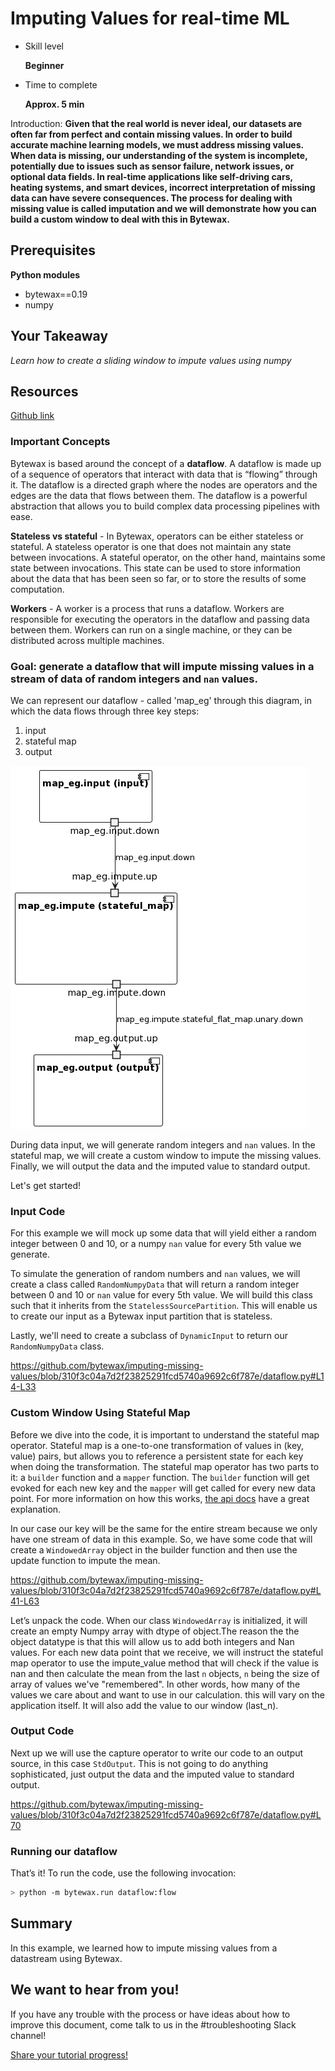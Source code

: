 # Imputing Values for real-time ML

- Skill level
    
    **Beginner**
    
- Time to complete
    
    **Approx. 5 min**
    

Introduction: **Given that the real world is never ideal, our datasets are often far from perfect and contain missing values. In order to build accurate machine learning models, we must address missing values. When data is missing, our understanding of the system is incomplete, potentially due to issues such as sensor failure, network issues, or optional data fields. In real-time applications like self-driving cars, heating systems, and smart devices, incorrect interpretation of missing data can have severe consequences. The process for dealing with missing value is called imputation and we will demonstrate how you can build a custom window to deal with this in Bytewax.**

## ****Prerequisites****

**Python modules**
* bytewax==0.19
* numpy

## Your Takeaway

*Learn how to create a sliding window to impute values using numpy*

## Resources

[Github link](https://github.com/bytewax/imputing-missing-values)

### Important Concepts

Bytewax is based around the concept of a **dataflow**. A dataflow is made up of a sequence of operators that interact with data that is “flowing” through it. The dataflow is a directed graph where the nodes are operators and the edges are the data that flows between them. The dataflow is a powerful abstraction that allows you to build complex data processing pipelines with ease.

**Stateless vs stateful** - In Bytewax, operators can be either stateless or stateful. A stateless operator is one that does not maintain any state between invocations. A stateful operator, on the other hand, maintains some state between invocations. This state can be used to store information about the data that has been seen so far, or to store the results of some computation.

**Workers** - A worker is a process that runs a dataflow. Workers are responsible for executing the operators in the dataflow and passing data between them. Workers can run on a single machine, or they can be distributed across multiple machines.

### Goal: generate a dataflow that will impute missing values in a stream of data of random integers and `nan` values.

We can represent our dataflow - called 'map_eg' through this diagram, in which the data flows through three key steps:

1. input
2. stateful map
3. output

![](./diagram.png)

During data input, we will generate random integers and `nan` values. In the stateful map, we will create a custom window to impute the missing values. Finally, we will output the data and the imputed value to standard output.

Let's get started!

### Input Code

For this example we will mock up some data that will yield either a random integer between 0 and 10, or a numpy `nan` value for every 5th value we generate.

To simulate the generation of random numbers and `nan` values, we will create a class called `RandomNumpyData` that will return a random integer between 0 and 10 or `nan` value for every 5th value. We will build this class such that it inherits from the `StatelessSourcePartition`. This will enable us to create our input as a Bytewax input partition that is stateless. 

Lastly, we'll need to create a subclass of `DynamicInput` to return our `RandomNumpyData` class.

https://github.com/bytewax/imputing-missing-values/blob/310f3c04a7d2f23825291fcd5740a9692c6f787e/dataflow.py#L14-L33


### Custom Window Using Stateful Map

Before we dive into the code, it is important to understand the stateful map operator. Stateful map is a one-to-one transformation of values in (key, value) pairs, but allows you to reference a persistent state for each key when doing the transformation. The stateful map operator has two parts to it: a `builder` function and a `mapper` function. The `builder` function will get evoked for each new key and the `mapper` will get called for every new data point. For more information on how this works, [the api docs](https://bytewax.io/apidocs/bytewax.dataflow#bytewax.dataflow.Dataflow.stateful_map) have a great explanation.

In our case our key will be the same for the entire stream because we only have one stream of data in this example. So, we have some code that will create a `WindowedArray` object in the builder function and then use the update function to impute the mean.

https://github.com/bytewax/imputing-missing-values/blob/310f3c04a7d2f23825291fcd5740a9692c6f787e/dataflow.py#L41-L63

Let’s unpack the code. When our class `WindowedArray` is initialized, it will create an empty Numpy array with dtype of object.The reason the the object datatype is that this will allow us to add both integers and Nan values. For each new data point that we receive, we will instruct the stateful map operator to use the impute_value method that will check if the value is nan and then calculate the mean from the last `n` objects, `n` being the size of array of values we've "remembered". In other words, how many of the values we care about and want to use in our calculation. this will vary on the application itself. It will also add the value to our window (last_n).

### Output Code

Next up we will use the capture operator to write our code to an output source, in this case `StdOutput`. This is not going to do anything sophisticated, just output the data and the imputed value to standard output.

https://github.com/bytewax/imputing-missing-values/blob/310f3c04a7d2f23825291fcd5740a9692c6f787e/dataflow.py#L70

### Running our dataflow

That’s it! To run the code, use the following invocation:

```bash
> python -m bytewax.run dataflow:flow
```

## Summary

In this example, we learned how to impute missing values from a datastream using Bytewax.

## We want to hear from you!

If you have any trouble with the process or have ideas about how to improve this document, come talk to us in the #troubleshooting Slack channel!

[Share your tutorial progress!](https://twitter.com/intent/tweet?text=I%27m%20mastering%20data%20streaming%20with%20%40bytewax!%20&url=https://bytewax.io/tutorials/&hashtags=Bytewax,Tutorials)

